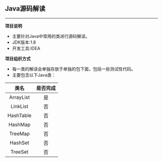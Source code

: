 ## Java源码解读

---
**项目说明**
- 主要针对Java中常用的类进行源码解读。 
- JDK版本:1.8 
- 开发工具:IDEA

**项目组织方式**
- 每一类的解读会单独存放于单独的包下面，包括一些测试性代码。
- 主要包含以下Java类：  

|类名|是否完成|
|:---:|:---:|
|ArrayList|是|
|LinkList|否|
|HashTable|否|
|HashMap|否|
|TreeMap|否|
|HashSet|否|
|TreeSet|否|

